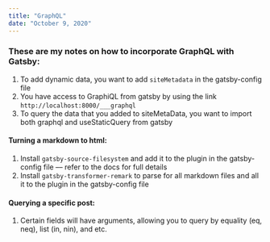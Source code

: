 ```yaml
---
title: "GraphQL"
date: "October 9, 2020"
---
```


### These are my notes on how to incorporate GraphQL with Gatsby:

1. To add dynamic data, you want to add `siteMetadata` in the gatsby-config file
2. You have access to GraphiQL from gatsby by using the link `http://localhost:8000/___graphql`
3. To query the data that you added to siteMetaData, you want to import both graphql and useStaticQuery from gatsby  

#### Turning a markdown to html:
1. Install `gatsby-source-filesystem` and add it to the plugin in the gatsby-config file –– refer to the docs for full details
2. Install `gatsby-transformer-remark` to parse for all markdown files and all it to the plugin in the gatsby-config file 

#### Querying a specific post:
1. Certain fields will have arguments, allowing you to query by equality (eq, neq), list (in, nin), and etc.